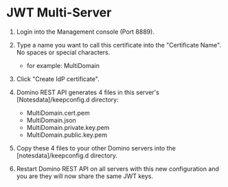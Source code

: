 # JWT Multi-Server


1. Login into the Management console (Port 8889).
2. Type a name you want to call this certificate into the "Certificate Name". No spaces or special characters.

    - for example: MultiDomain

3. Click "Create IdP certificate".
4.  Domino REST API generates 4 files in this server's [Notesdata]/keepconfig.d directory:

    - MultiDomain.cert.pem
    - MultiDomain.json
    - MultiDomain.private.key.pem
    - MultiDomain.public.key.pem

5. Copy these 4 files to your other Domino servers into the [notesdata]/keepconfig.d directory.
6. Restart Domino REST API on all servers with this new configuration and you are they will now share the same JWT keys.


